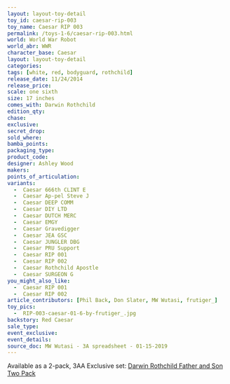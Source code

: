 ```yaml
---
layout: layout-toy-detail 
toy_id: caesar-rip-003
toy_name: Caesar RIP 003
permalink: /toys-1-6/caesar-rip-003.html
world: World War Robot
world_abr: WWR
character_base: Caesar
layout: layout-toy-detail
categories: 
tags: [white, red, bodyguard, rothchild]
release_date: 11/24/2014
release_price: 
scale: one sixth
size: 17 inches
comes_with: Darwin Rothchild
edition_qty: 
chase: 
exclusive: 
secret_drop: 
sold_where: 
bamba_points: 
packaging_type: 
product_code:
designer: Ashley Wood
makers: 
points_of_articulation: 
variants: 
  -  Caesar 666th CLINT E
  -  Caesar Ap-pel Steve J
  -  Caesar DEEP COMM
  -  Caesar DIY LTD
  -  Caesar DUTCH MERC
  -  Caesar EMGY
  -  Caesar Gravedigger
  -  Caesar JEA GSC
  -  Caesar JUNGLER DBG
  -  Caesar PRU Support
  -  Caesar RIP 001
  -  Caesar RIP 002
  -  Caesar Rothchild Apostle
  -  Caesar SURGEON G
you_might_also_like: 
  -  Caesar RIP 001
  -  Caesar RIP 002
article_contributors: [Phil Back, Don Slater, MW Wutasi, frutiger_]
toy_pics: 
  -  RIP-003-caesar-01-6-by-frutiger_.jpg
backstory: Red Caesar
sale_type: 
event_exclusive: 
event_details: 
source_doc: MW Wutasi - 3A spreadsheet - 01-15-2019
---
```

Available as a 2-pack, 3AA Exclusive set: <a href="/toys-1-6/darwin-rothchild-father-and-son-two-pack.html">Darwin Rothchild Father and Son Two Pack</a>